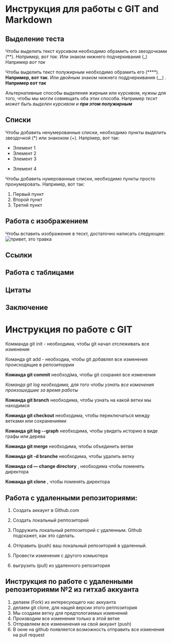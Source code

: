 # Инструкция для работы с GIT and Markdown

## Выделение теста
Чтобы выделить текст курсивом необходимо обрамить его звездочками (**). *Например, вот так*. Или знаком нижнего подчеркивания (_) Например _вот так_

Чтобы выделить текст полужирным необходимо обрамить его (****). **Например, вот так**. Или двойным знаком нижнего поддчеркивания (__) . __Например вот так__

Альтернативные способы выделения жирным или курсивом, нужны для того, чтобы мы могли совмещать оба этих способа. Например _тескт может быть выделен курсивом и **при этом полужирным**_

## Списки

Чтобы добавить ненумерованные списки, необходимо пункты выделить звездочкой (*) или знакоком (+). Напрімер, вот так:
* Элемент 1
* Элемент 2
* Элемент 3
+ Элемент 4

Чтобы добавить нумерованные списки, необходимо пункты просто пронумеровать. Например, вот так: 
1. Первый пункт
2. Второй пункт
3. Третий пункт

## Работа с изображением
Чтобы вставить изображение в тескт, достаточно написать следующее:
![привет, это травка][травка.jpeg] 

## Ссылки

## Работа с таблицами

## Цитаты

## Заключение

# Инструкция по работе с GIT
Комманда git init - необходима, чтобы git начал отслеживать все изменения

Команда git add - необходиа, чтобы git добавлял все изменения происходящие в репозиторрии

__Команда git commit__ необходіма, чтобы git сохранял все изменения

_Команда git log необходима, для того чтобы узнать все изменения произошедшие за время работы_

__Команда git branch__ необходима, чтобы узнать на какой ветки мы находимся

__Команда git checkout__ необходима, чтобы переключаться между ветками или сохранениями

__Команда git log --graph__ необходима, чтобы увидеть историю в виде графы или дерева

__Команда git merge__ необходима, чтобы объединить ветви

__Команда git -d branche__ необходима, чтобы удалить ветку

__Команда cd — change directory__ , необходима чтобы поменять директора

 __Команда git clone__ , чтобы поменять директора

## Работа с удаленными репозиториями:
1) Создать аккаунт в Github.com

2) Создать локальный реппозиторий

3) Подружить локальный реппозиторий с удаленным. Github подскажет, как это сделать. 

4) Отправить (push) ваш локальный репозиторий в удаленный.

5) Провести изменения с другого комьютера

6) выгрузить (pull) из удаленного репозитория

## Инструкция по работе с удаленными репозиториями №2 из гитхаб аккуанта

1) делаем (Fork) из интересующего нас аккуанта
2) делаем git clone, для нащей версии этого реппозитория
3) Мы создаем ветку для предпологаемых изменений
4) Производим все изменения только в этой ветке
5) Отправляем все изменинения на свой аккуант (push)
6) В окне на github появляется возможность отправить все изменения на pull request



[травка.jpeg]: травка.jpeg